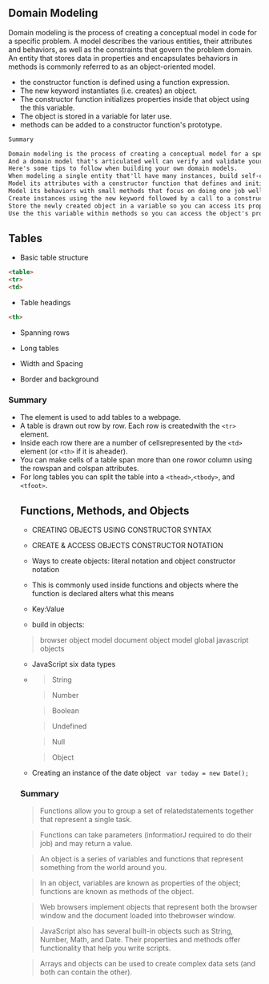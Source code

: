 ## Domain Modeling

Domain modeling is the process of creating a conceptual model in code for a specific problem. A model describes the various entities, their attributes and behaviors, as well as the constraints that govern the problem domain. An entity that stores data in properties and encapsulates behaviors in methods is commonly referred to as an object-oriented model.

- the constructor function is defined using a function expression. 
- The new keyword instantiates (i.e. creates) an object.
- The constructor function initializes properties inside that object using the this variable.
- The object is stored in a variable for later use.
- methods can be added to a constructor function's prototype. 


```html
Summary

Domain modeling is the process of creating a conceptual model for a specific problem. 
And a domain model that's articulated well can verify and validate your understanding of that problem.
Here's some tips to follow when building your own domain models.
When modeling a single entity that'll have many instances, build self-contained objects with the same attributes and behaviors.
Model its attributes with a constructor function that defines and initializes properties.
Model its behaviors with small methods that focus on doing one job well.
Create instances using the new keyword followed by a call to a constructor function.
Store the newly created object in a variable so you can access its properties and methods from outside.
Use the this variable within methods so you can access the object's properties and methods from inside.
```

## Tables

- Basic table structure
  
```html
<table> 
<tr>
<td>
```
- Table headings
   
```html
<th> 
```
- Spanning rows

- Long tables
  
- Width and Spacing

- Border and background

### Summary

- The <table> element is used to add tables to a webpage.
- A table is drawn out row by row. Each row is createdwith the ```<tr>``` element.
- Inside each row there are a number of cellsrepresented by the ```<td> ```element (or ```<th>``` if it is aheader).
- You can make cells of a table span more than one rowor column using the rowspan and colspan attributes.
- For long tables you can split the table into a ```<thead>```,```<tbody>```, and ```<tfoot>```.


## Functions, Methods, and Objects

- CREATING OBJECTS USING CONSTRUCTOR SYNTAX
  
- CREATE & ACCESS OBJECTS CONSTRUCTOR NOTATION
- Ways to create objects: literal notation and object constructor notation
- This is commonly used inside functions and objects where the function is declared alters what this means
- Key:Value
  <br>
- build in objects: 

>browser object model
>document object model
>global javascript objects

- JavaScript six data types
- 
  >String

  >Number

  >Boolean

  >Undefined

  >Null

  >Object

- Creating an instance of the date object
``` var today = new Date();```

### Summary

>Functions allow you to group a set of relatedstatements together that represent a single task.

>Functions can take parameters (informatiorJ required to do their job) and may return a value.

>An object is a series of variables and functions that represent something from the world around you.

>In an object, variables are known as properties of the object; functions are known as methods of the object.

>Web browsers implement objects that represent both the browser window and the document loaded into thebrowser window.

>JavaScript also has several built-in objects such as String, Number, Math, and Date. Their properties and
methods offer functionality that help you write scripts.

>Arrays and objects can be used to create complex data sets (and both can contain the other).